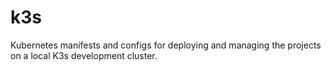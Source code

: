 # k3s
Kubernetes manifests and configs for deploying and managing the projects on a local K3s development cluster.
